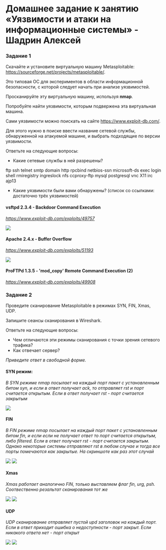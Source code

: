 # Домашнее задание к занятию «Уязвимости и атаки на информационные системы» - Шадрин Алексей

### Задание 1

Скачайте и установите виртуальную машину Metasploitable: https://sourceforge.net/projects/metasploitable/.

Это типовая ОС для экспериментов в области информационной безопасности, с которой следует начать при анализе уязвимостей.

Просканируйте эту виртуальную машину, используя **nmap**.

Попробуйте найти уязвимости, которым подвержена эта виртуальная машина.

Сами уязвимости можно поискать на сайте https://www.exploit-db.com/.

Для этого нужно в поиске ввести название сетевой службы, обнаруженной на атакуемой машине, и выбрать подходящие по версии уязвимости.

Ответьте на следующие вопросы:

- Какие сетевые службы в ней разрешены?

ftp
ssh
telnet
smtp
domain
http
rpcbind
netbios-ssn
microsoft-ds
exec
login
shell
rmiregistry
ingreslock
nfs
ccproxy-ftp
mysql
postgresql
vnc
X11
irc
ajp13

- Какие уязвимости были вами обнаружены? (список со ссылками: достаточно трёх уязвимостей)

#### vsftpd 2.3.4 - Backdoor Command Execution

*https://www.exploit-db.com/exploits/49757*

![](https://github.com/AleksShadrin/netology/blob/main/13-01-Attacks/8.png)

#### Apache 2.4.x - Buffer Overflow

*https://www.exploit-db.com/exploits/51193*

![](https://github.com/AleksShadrin/netology/blob/main/13-01-Attacks/9.png)

#### ProFTPd 1.3.5 - 'mod_copy' Remote Command Execution (2)

*https://www.exploit-db.com/exploits/49908*

### Задание 2

Проведите сканирование Metasploitable в режимах SYN, FIN, Xmas, UDP.

Запишите сеансы сканирования в Wireshark.

Ответьте на следующие вопросы:

- Чем отличаются эти режимы сканирования с точки зрения сетевого трафика?
- Как отвечает сервер?

*Приведите ответ в свободной форме.*

#### SYN режим:

*В SYN режиме nmap посылает на каждый порт пакет c установленным битом syn, и если в ответ получает ack, то отправляет rst и порт считается открытым. Если в ответ получает rst - порт считается закрытым*

![](https://github.com/AleksShadrin/netology/blob/main/13-01-Attacks/1.png)

#### FIN

*В FIN режиме nmap посылает на каждый порт пакет c установленным битом fin, и если если не получает ответ то порт считается открытым, либо filtered. Если в ответ получает rst - порт считается закрытым. Однако некоторые системы отправляют rst в любом случае и тогда все порты помечаются как закрытые. На скриншоте как раз этот случай*

![](https://github.com/AleksShadrin/netology/blob/main/13-01-Attacks/2.png)
![](https://github.com/AleksShadrin/netology/blob/main/13-01-Attacks/3.png)

#### Xmas 

*Xmas работает аналогично FIN, только выставляем флаг fin, urg, psh. Соотвественно резальтат сканирования тот же*

![](https://github.com/AleksShadrin/netology/blob/main/13-01-Attacks/5.png)
![](https://github.com/AleksShadrin/netology/blob/main/13-01-Attacks/4.png)

#### UDP

*UDP сканирование отправляет пустой upd заголовок на каждый порт. Если в ответ приходит ошибка о недоступности - порт закрыт. Если никакого ответа нет - порт открыт*

![](https://github.com/AleksShadrin/netology/blob/main/13-01-Attacks/6.png)
![](https://github.com/AleksShadrin/netology/blob/main/13-01-Attacks/7.png)